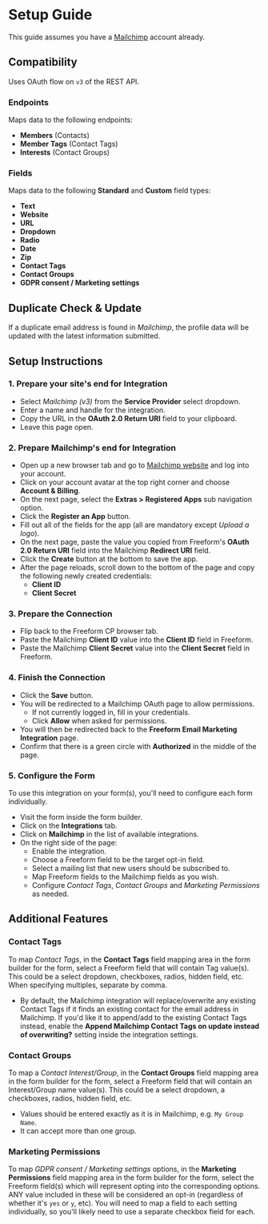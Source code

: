 # Setup Guide

This guide assumes you have a [Mailchimp](https://mailchimp.com) account already.

## Compatibility

Uses OAuth flow on `v3` of the REST API.

### Endpoints
Maps data to the following endpoints:

- **Members** (Contacts)
- **Member Tags** (Contact Tags)
- **Interests** (Contact Groups)

### Fields
Maps data to the following **Standard** and **Custom** field types:

- **Text**
- **Website**
- **URL**
- **Dropdown**
- **Radio**
- **Date**
- **Zip**
- **Contact Tags**
- **Contact Groups**
- **GDPR consent / Marketing settings**

## Duplicate Check & Update

If a duplicate email address is found in _Mailchimp_, the profile data will be updated with the latest information submitted.

## Setup Instructions

### 1. Prepare your site's end for Integration

- Select *Mailchimp (v3)* from the **Service Provider** select dropdown.
- Enter a name and handle for the integration.
- Copy the URL in the **OAuth 2.0 Return URI** field to your clipboard.
- Leave this page open.

### 2. Prepare Mailchimp's end for Integration

- Open up a new browser tab and go to [Mailchimp website](https://mailchimp.com) and log into your account.
- Click on your account avatar at the top right corner and choose **Account & Billing**.
- On the next page, select the **Extras > Registered Apps** sub navigation option.
- Click the **Register an App** button.
- Fill out all of the fields for the app (all are mandatory except _Upload a logo_).
- On the next page, paste the value you copied from Freeform's **OAuth 2.0 Return URI** field into the Mailchimp **Redirect URI** field.
- Click the **Create** button at the bottom to save the app.
- After the page reloads, scroll down to the bottom of the page and copy the following newly created credentials:
    - **Client ID**
    - **Client Secret**

### 3. Prepare the Connection

- Flip back to the Freeform CP browser tab.
- Paste the Mailchimp **Client ID** value into the **Client ID** field in Freeform.
- Paste the Mailchimp **Client Secret** value into the **Client Secret** field in Freeform.

### 4. Finish the Connection

- Click the **Save** button.
- You will be redirected to a Mailchimp OAuth page to allow permissions.
    - If not currently logged in, fill in your credentials.
    - Click **Allow** when asked for permissions.
- You will then be redirected back to the **Freeform Email Marketing Integration** page.
- Confirm that there is a green circle with **Authorized** in the middle of the page.

### 5. Configure the Form

To use this integration on your form(s), you'll need to configure each form individually.

- Visit the form inside the form builder.
- Click on the **Integrations** tab.
- Click on **Mailchimp** in the list of available integrations.
- On the right side of the page:
    - Enable the integration.
    - Choose a Freeform field to be the target opt-in field.
    - Select a mailing list that new users should be subscribed to.
    - Map Freeform fields to the Mailchimp fields as you wish.
    - Configure *Contact Tags*, *Contact Groups* and *Marketing Permissions* as needed.

## Additional Features

### Contact Tags
To map *Contact Tags*, in the **Contact Tags** field mapping area in the form builder for the form, select a Freeform field that will contain Tag value(s). This could be a select dropdown, checkboxes, radios, hidden field, etc. When specifying multiples, separate by comma.

- By default, the Mailchimp integration will replace/overwrite any existing Contact Tags if it finds an existing contact for the email address in Mailchimp. If you'd like it to append/add to the existing Contact Tags instead, enable the **Append Mailchimp Contact Tags on update instead of overwriting?** setting inside the integration settings.

### Contact Groups
To map a *Contact Interest/Group*, in the **Contact Groups** field mapping area in the form builder for the form, select a Freeform field that will contain an Interest/Group name value(s). This could be a select dropdown, a checkboxes, radios, hidden field, etc.

- Values should be entered exactly as it is in Mailchimp, e.g. `My Group Name`.
- It can accept more than one group.

### Marketing Permissions
To map *GDPR consent / Marketing settings* options, in the **Marketing Permissions** field mapping area in the form builder for the form, select the Freeform field(s) which will represent opting into the corresponding options. ANY value included in these will be considered an opt-in (regardless of whether it's `yes` or `y`, etc). You will need to map a field to each setting individually, so you'll likely need to use a separate checkbox field for each.
